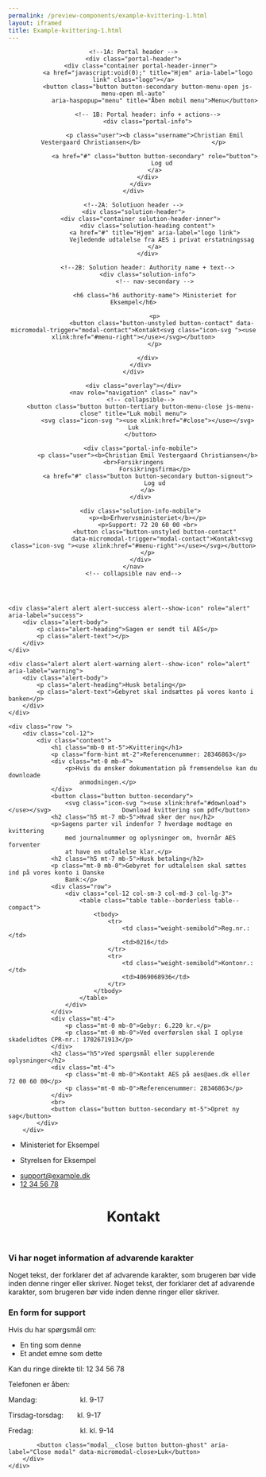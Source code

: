 ```yaml
--- 
permalink: /preview-components/example-kvittering-1.html
layout: iframed 
title: Example-kvittering-1.html
---
```

<header class="header" role="banner">

    <!--1A: Portal header -->
    <div class="portal-header">
        <div class="container portal-header-inner">
            <a href="javascript:void(0);" title="Hjem" aria-label="logo link" class="logo"></a>
            <button class="button button-secondary button-menu-open js-menu-open ml-auto"
                aria-haspopup="menu" title="Åben mobil menu">Menu</button>

            <!-- 1B: Portal header: info + actions-->
            <div class="portal-info">

                <p class="user"><b class="username">Christian Emil Vestergaard Christiansen</b>                    </p>

                <a href="#" class="button button-secondary" role="button">
                    Log ud
                </a>
            </div>
        </div>
    </div>

    <!--2A: Solutiuon header -->
    <div class="solution-header">
        <div class="container solution-header-inner">
            <div class="solution-heading content">
                <a href="#" title="Hjem" aria-label="logo link">
                    Vejledende udtalelse fra AES i privat erstatningssag
                </a>
            </div>

            <!--2B: Solution header: Authority name + text-->
            <div class="solution-info">
                <!-- nav-secondary -->

                <h6 class="h6 authority-name"> Ministeriet for Eksempel</h6>

                <p>
                    <button class="button-unstyled button-contact" data-micromodal-trigger="modal-contact">Kontakt<svg class="icon-svg "><use xlink:href="#menu-right"></use></svg></button>
                </p>

            </div>
        </div>
    </div>

    <div class="overlay"></div>
    <nav role="navigation" class=" nav">
        <!-- collapsible-->
        <button class="button button-tertiary button-menu-close js-menu-close" title="Luk mobil menu">
            <svg class="icon-svg "><use xlink:href="#close"></use></svg> Luk
        </button>

        <div class="portal-info-mobile">
            <p class="user"><b>Christian Emil Vestergaard Christiansen</b><br>Forsikringens
                Forsikringsfirma</p>
            <a href="#" class="button button-secondary button-signout">
                Log ud
            </a>
        </div>

        <div class="solution-info-mobile">
            <p><b>Erhvervsministeriet</b></p>
            <p>Support: 72 20 60 00 <br>
                <button class="button-unstyled button-contact"
                    data-micromodal-trigger="modal-contact">Kontakt<svg class="icon-svg "><use xlink:href="#menu-right"></use></svg></button>
            </p>
        </div>
    </nav>
    <!-- collapsible nav end-->
</header>

<section class="container page-container">

    <div class="alert alert alert-success alert--show-icon" role="alert" aria-label="success">
        <div class="alert-body">
            <p class="alert-heading">Sagen er sendt til AES</p>
            <p class="alert-text"></p>
        </div>
    </div>

    <div class="alert alert alert-warning alert--show-icon" role="alert" aria-label="warning">
        <div class="alert-body">
            <p class="alert-heading">Husk betaling</p>
            <p class="alert-text">Gebyret skal indsættes på vores konto i banken</p>
        </div>
    </div>

    <div class="row ">
        <div class="col-12">
            <div class="content">
                <h1 class="mb-0 mt-5">Kvittering</h1>
                <p class="form-hint mt-2">Referencenummer: 28346863</p>
                <div class="mt-0 mb-4">
                    <p>Hvis du ønsker dokumentation på fremsendelse kan du downloade
                        anmodningen.</p>
                </div>
                <button class="button button-secondary">
                    <svg class="icon-svg "><use xlink:href="#download"></use></svg>                    Download kvittering som pdf</button>
                <h2 class="h5 mt-7 mb-5">Hvad sker der nu</h2>
                <p>Sagens parter vil indenfor 7 hverdage modtage en kvittering
                    med journalnummer og oplysninger om, hvornår AES forventer
                    at have en udtalelse klar.</p>
                <h2 class="h5 mt-7 mb-5">Husk betaling</h2>
                <p class="mt-0 mb-0">Gebyret for udtalelsen skal sættes ind på vores konto i Danske
                    Bank:</p>
                <div class="row">
                    <div class="col-12 col-sm-3 col-md-3 col-lg-3">
                        <table class="table table--borderless table--compact">
                            <tbody>
                                <tr>
                                    <td class="weight-semibold">Reg.nr.:</td>
                                    <td>0216</td>
                                </tr>
                                <tr>
                                    <td class="weight-semibold">Kontonr.:</td>
                                    <td>4069068936</td>
                                </tr>
                            </tbody>
                        </table>
                    </div>
                </div>
                <div class="mt-4">
                    <p class="mt-0 mb-0">Gebyr: 6.220 kr.</p>
                    <p class="mt-0 mb-0">Ved overførslen skal I oplyse skadelidtes CPR-nr.: 1702671913</p>
                </div>
                <h2 class="h5">Ved spørgsmål eller supplerende oplysninger</h2>
                <div class="mt-4">
                    <p class="mt-0 mb-0">Kontakt AES på aes@aes.dk eller 72 00 60 00</p>
                    <p class="mt-0 mb-0">Referencenummer: 28346863</p>
                </div>
                <br>
                <button class="button button-secondary mt-5">Opret ny sag</button>
            </div>
        </div>
</section>

<footer>
    <div class="footer">
        <div class="container">
            <div class="row">
                <div class="col-12 col-sm-12 col-md-6 footer-col">
                    <div class=" align-left ">
                        <ul class="unstyled-list">
                            <li>
                                <span class="h6 weight-semibold">Ministeriet for Eksempel</span>
                            </li>
                            <li>
                                <p>Styrelsen for Eksempel</p>
                            </li>
                        </ul>
                    </div>
                </div>
                <div class="col-12 col-sm-12 col-md-6 footer-col">
                    <div class=" align-right ">
                        <ul class="unstyled-list">
                            <li>
                                <a class="function-link" href="mailto:support@example.dk">support@example.dk</a>
                            </li>
                            <li>
                                <a class="function-link" href="tel:12 34 56 78">12 34 56 78</a>
                            </li>
                        </ul>
                    </div>
                </div>
            </div>
        </div>
    </div>
</footer>

<div class="modal" id="modal-contact" aria-hidden="true">
    <div class="modal__overlay" tabindex="-1" data-micromodal-close>
        <div class="modal__container" role="dialog" aria-modal="true" aria-labelledby="modal-contact-1">
            <header class="modal__header">
                <h1 class="modal__title h2" id="modal-contact-1">
                    Kontakt
                </h1>
            </header>
            <main class="modal__content content">
                <div class="alert alert-warning" role="alert" aria-label="Beskedbox der viser en advarsel">
                    <div class="alert-body">
                        <h3 class="alert-heading">Vi har noget information af advarende karakter</h3>
                        <p class="alert-text">Noget tekst, der forklarer det af advarende karakter,
                            som brugeren bør vide inden denne ringer eller skriver.
                            Noget tekst, der forklarer det af advarende karakter,
                            som brugeren bør vide inden denne ringer eller skriver.</p>
                    </div>
                </div>
                <h3>En form for support</h3>
                <p>Hvis du har spørgsmål om:</p>
                <ul>
                    <li>En ting som denne</li>
                    <li>Et andet emne som dette</li>
                </ul>
                <p>Kan du ringe direkte til: 12 34 56 78</p>
                <p>Telefonen er åben:</p>
                <p class="m-0">Mandag:&nbsp&nbsp&nbsp&nbsp&nbsp&nbsp&nbsp&nbsp&nbsp&nbsp&nbsp&nbsp&nbsp&nbsp&nbsp&nbsp&nbsp&nbsp&nbsp&nbsp&nbsp
                    kl. 9-17</p>
                <p class="m-0">Tirsdag-torsdag:&nbsp&nbsp&nbsp&nbsp&nbsp&nbsp kl. 9-17</p>
                <p class="m-0">Fredag:&nbsp&nbsp&nbsp&nbsp&nbsp&nbsp&nbsp&nbsp&nbsp&nbsp&nbsp&nbsp&nbsp&nbsp&nbsp&nbsp&nbsp&nbsp&nbsp&nbsp&nbsp&nbsp&nbsp
                    kl. kl. 9-14</p>
            </main>

            <button class="modal__close button button-ghost" aria-label="Close modal" data-micromodal-close>Luk</button>
        </div>
    </div>
</div>